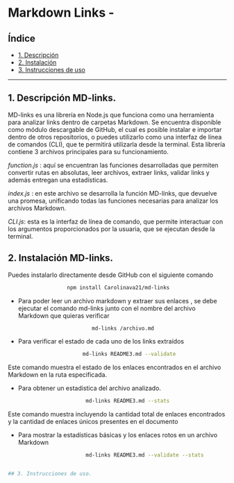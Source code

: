 # Markdown Links -

## Índice

* [1. Descripción](#1-descripción)
* [2. Instalación](#2-instalación)
* [3. Instrucciones de uso](#3-instrucciones-de-uso)


***

## 1. Descripción MD-links.
MD-links es una librería en Node.js que funciona como una herramienta para analizar links dentro de carpetas Markdown. Se encuentra disponible como módulo descargable de GitHub, el cual es posible  instalar e importar dentro de otros  repositorios, o puedes utilizarlo como una interfaz de línea de comandos (CLI), que te permitirá utilizarla desde la terminal. 
Esta librería contiene 3 archivos principales para su funcionamiento.

*function.js* : aquí se encuentran las funciones desarrolladas que permiten convertir rutas en absolutas, leer archivos, extraer links, validar links y además entregan una estadísticas. 

*index.js* : en este archivo se desarrolla la función MD-links, que devuelve una promesa, unificando todas las funciones necesarias para analizar los archivos Markdown.  

*CLI.js*: esta es la interfaz de línea de comando, que permite interactuar con los argumentos proporcionados por la usuaria,  que se ejecutan desde la terminal.


## 2. Instalación MD-links. 
Puedes instalarlo directamente desde GitHub con el siguiente comando

```bash
                   npm install Carolinava21/md-links
```


* Para poder leer un archivo markdown y extraer sus enlaces , se debe ejecutar el comando md-links junto con el nombre del archivo Markdown que quieras verificar 
```bash
                           md-links /archivo.md
```

* Para verificar el estado de cada uno de los links extraídos 
```bash
                        md-links README3.md --validate
```

Este comando muestra el estado de los enlaces encontrados en el archivo Markdown en la ruta especificada. 

* Para obtener un estadistica del archivo analizado. 

```bash
                         md-links README3.md --stats
```

Este comando muestra incluyendo la cantidad total de enlaces encontrados y la cantidad de enlaces únicos presentes en el documento

*  Para mostrar la estadísticas básicas y los enlaces rotos en un archivo Markdown

```bash
                         md-links README3.md --validate --stats


## 3. Instrucciones de uso.

